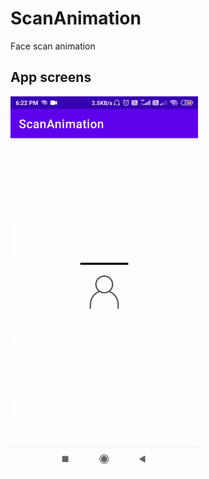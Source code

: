 # ScanAnimation
Face scan animation

## App screens

<img src="https://github.com/divyanshuverma72/ScanAnimation/blob/master/ezgif-5-f4b53f84bd.gif" width=300 align=left>
